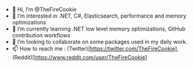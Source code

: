 - 👋 Hi, I’m @TheFireCookie
- 👀 I’m interested in .NET, C#, Elasticsearch, performance and memory optimizations
- 🌱 I’m currently learning .NET low level memory optimizations, GitHub contribution workflows
- 💞️ I’m looking to collaborate on some packages used in my daily work.
- 📫 How to reach me : (Twitter)[https://twitter.com/TheFireCookie], (Reddit)[https://www.reddit.com/user/TheFireCookie]

<!---
TheFireCookie/TheFireCookie is a ✨ special ✨ repository because its `README.md` (this file) appears on your GitHub profile.
You can click the Preview link to take a look at your changes.
--->
